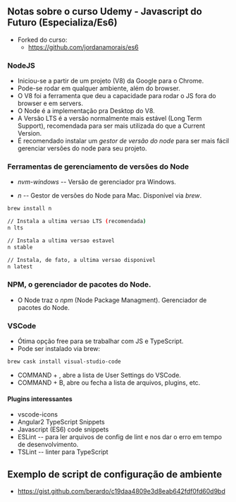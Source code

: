 ## Notas sobre o curso Udemy - Javascript do Futuro (Especializa/Es6)

* Forked do curso:
  * https://github.com/jordanamorais/es6
  
### NodeJS

* Iniciou-se a partir de um projeto (V8) da Google para o Chrome.
* Pode-se rodar em qualquer ambiente, além do browser.
* O V8 foi a ferramenta que deu a capacidade para rodar o JS fora do browser e em servers.
* O Node é a implementação pra Desktop do V8.
* A Versão LTS é a versão normalmente mais estável (Long Term Support), recomendada para ser mais utilizada do que a Current Version.
* É recomendado instalar um _gestor de versão do node_ para ser mais fácil gerenciar versões do node para seu projeto.
    
### Ferramentas de gerenciamento de versões do Node

* *nvm-windows* -- Versão de gerenciador pra Windows.

* *n* -- Gestor de versões do Node para Mac. Disponível via _brew_. 

```bash
brew install n

// Instala a ultima versao LTS (recomendada)
n lts

// Instala a ultima versao estavel
n stable

// Instala, de fato, a ultima versao disponivel
n latest
```

### NPM, o gerenciador de pacotes do Node.

* O Node traz o *npm* (Node Package Managment). Gerenciador de pacotes do Node.

### VSCode

* Ótima opção free para se trabalhar com JS e TypeScript.
* Pode ser instalado via brew:

```bash
brew cask install visual-studio-code
```

* COMMAND + , abre a lista de User Settings do VSCode.
* COMMAND + B, abre ou fecha a lista de arquivos, plugins, etc.

#### Plugins interessantes

* vscode-icons
* Angular2 TypeScript Snippets
* Javascript (ES6) code snippets
* ESLint -- para ler arquivos de config de lint e nos dar o erro em tempo de desenvolvimento.
* TSLint -- linter para TypeScript

## Exemplo de script de configuração de ambiente

* https://gist.github.com/berardo/c19daa4809e3d8eab642fdf0fd60d9bd